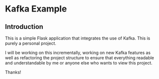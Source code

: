 # Kafka Example

## Introduction
This is a simple Flask application that integrates the use of Kafka.
This is purely a personal project. 

I will be working on this incrementally, working on new Kafka features
as well as refactoring the project structure to ensure that everything 
readable and understandable by me or anyone else who wants to view this project.

Thanks! 